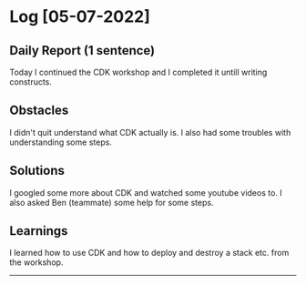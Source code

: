# Log [05-07-2022]
 
## Daily Report (1 sentence)

Today I continued the CDK workshop and I completed it untill writing constructs. 
 
## Obstacles

I didn't quit understand what CDK actually is. I also had some troubles with understanding some steps.
 
## Solutions

I googled some more about CDK and watched some youtube videos to. I also asked Ben (teammate) some help for some steps.
 
## Learnings
 I learned how to use CDK and how to deploy and destroy a stack etc. from the workshop.

---